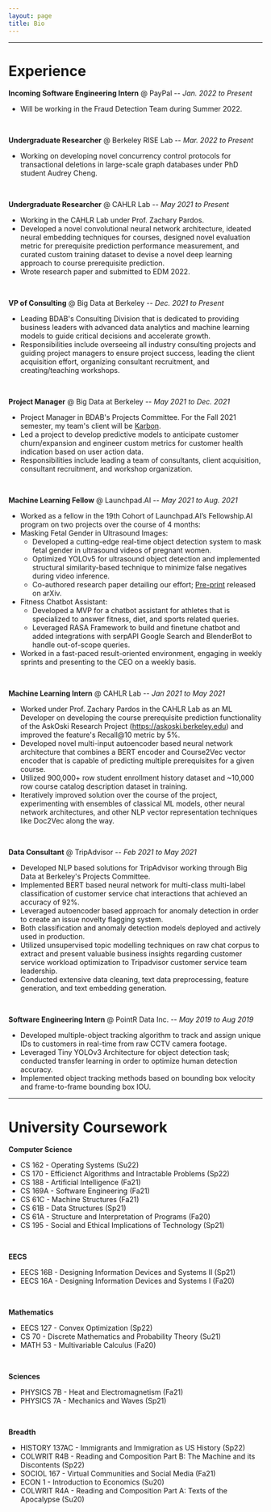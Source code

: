 ```yaml
---
layout: page
title: Bio
---
```


---

# Experience 

**Incoming Software Engineering Intern** @ PayPal -- *Jan. 2022 to Present*
- Will be working in the Fraud Detection Team during Summer 2022.
<br>

**Undergraduate Researcher** @ Berkeley RISE Lab -- *Mar. 2022 to Present*
- Working on developing novel concurrency control protocols for transactional deletions in large-scale graph databases under PhD student Audrey Cheng. 
<br>

**Undergraduate Researcher** @ CAHLR Lab -- *May 2021 to Present*
- Working in the CAHLR Lab under Prof. Zachary Pardos. 
- Developed a novel convolutional neural network architecture, ideated neural embedding techniques for courses, designed novel evaluation metric for prerequisite prediction performance measurement, and curated custom training dataset to devise a novel deep learning approach to course prerequisite prediction. 
- Wrote research paper and submitted to EDM 2022. 
<br>

**VP of Consulting** @ Big Data at Berkeley -- *Dec. 2021 to Present*
- Leading BDAB's Consulting Division that is dedicated to providing business leaders with advanced data analytics and machine learning models to guide critical decisions and accelerate growth.
- Responsibilities include overseeing all industry consulting projects and guiding project managers to ensure project success, leading the client acquisition effort, organizing consultant recruitment, and creating/teaching workshops.
<br>

**Project Manager** @ Big Data at Berkeley -- *May 2021 to Dec. 2021*
- Project Manager in BDAB's Projects Committee. For the Fall 2021 semester, my team's client will be [Karbon](https://karbonhq.com/). 
- Led a project to develop predictive models to anticipate customer churn/expansion and engineer custom metrics for customer health indication based on user action data. 
- Responsibilities include leading a team of consultants, client acquisition, consultant recruitment, and workshop organization.
<br>
 
**Machine Learning Fellow** @ Launchpad.AI -- *May 2021 to Aug. 2021*
- Worked as a fellow in the 19th Cohort of Launchpad.AI’s Fellowship.AI program on two projects over the course of 4 months:
- Masking Fetal Gender in Ultrasound Images:
  - Developed a cutting-edge real-time object detection system to mask fetal gender in ultrasound videos of pregnant women.
  - Optimized YOLOv5 for ultrasound object detection and implemented structural similarity-based technique to minimize false negatives during video inference.
  - Co-authored research paper detailing our effort; [Pre-print](https://arxiv.org/abs/2109.06790v1) released on arXiv.
- Fitness Chatbot Assistant:
  - Developed a MVP for a chatbot assistant for athletes that is specialized to answer fitness, diet, and sports related queries.
  - Leveraged RASA Framework to build and finetune chatbot and added integrations with serpAPI Google Search and BlenderBot to handle out-of-scope queries.
- Worked in a fast-paced result-oriented environment, engaging in weekly sprints and presenting to the CEO on a weekly basis.
<br>

**Machine Learning Intern** @ CAHLR Lab -- *Jan 2021 to May 2021* 
- Worked under Prof. Zachary Pardos in the CAHLR Lab as an ML Developer on developing the course prerequisite prediction functionality of the AskOski Research Project (https://askoski.berkeley.edu) and improved the feature's Recall@10 metric by 5%. 
- Developed novel multi-input autoencoder based neural network architecture that combines a BERT encoder and Course2Vec vector encoder that is capable of predicting multiple prerequisites for a given course.
- Utilized 900,000+ row student enrollment history dataset and ~10,000 row course catalog description dataset in training.
- Iteratively improved solution over the course of the project, experimenting with ensembles of classical ML models, other neural network architectures, and other NLP vector representation techniques like Doc2Vec along the way.
<br>

**Data Consultant** @ TripAdvisor -- *Feb 2021 to May 2021*
- Developed NLP based solutions for TripAdvisor working through Big Data at Berkeley's Projects Committee.
- Implemented BERT based neural network for multi-class multi-label classification of customer service chat interactions that achieved an accuracy of 92%.
- Leveraged autoencoder based approach for anomaly detection in order to create an issue novelty flagging system. 
- Both classification and anomaly detection models deployed and actively used in production.
- Utilized unsupervised topic modelling techniques on raw chat corpus to extract and present valuable business insights regarding customer service workload optimization to Tripadvisor customer service team leadership.
- Conducted extensive data cleaning, text data preprocessing, feature generation, and text embedding generation.
<br>

**Software Engineering Intern** @ PointR Data Inc. -- *May 2019 to Aug 2019*
- Developed multiple-object tracking algorithm to track and assign unique IDs to customers in real-time from raw CCTV camera footage.
- Leveraged Tiny YOLOv3 Architecture for object detection task; conducted transfer learning in order to optimize human detection accuracy.
- Implemented object tracking methods based on bounding box velocity and frame-to-frame bounding box IOU.

--- 

# University Coursework
**Computer Science**
- CS 162 - Operating Systems (Su22)
- CS 170 - Efficienct Algorithms and Intractable Problems (Sp22)
- CS 188 - Artificial Intelligence (Fa21) 
- CS 169A - Software Engineering (Fa21)
- CS 61C - Machine Structures (Fa21)
- CS 61B - Data Structures (Sp21)
- CS 61A - Structure and Interpretation of Programs (Fa20)
- CS 195 - Social and Ethical Implications of Technology (Sp21)
<br>

**EECS**
- EECS 16B - Designing Information Devices and Systems II (Sp21)
- EECS 16A - Designing Information Devices and Systems I (Fa20)
<br>

**Mathematics**
- EECS 127 - Convex Optimization (Sp22)
- CS 70 - Discrete Mathematics and Probability Theory (Su21)
- MATH 53 - Multivariable Calculus (Fa20)
<br>

**Sciences**
- PHYSICS 7B - Heat and Electromagnetism (Fa21)
- PHYSICS 7A - Mechanics and Waves (Sp21)
<br>

**Breadth**
- HISTORY 137AC - Immigrants and Immigration as US History (Sp22)
- COLWRIT R4B - Reading and Composition Part B: The Machine and its Discontents (Sp22)
- SOCIOL 167 - Virtual Communities and Social Media (Fa21)
- ECON 1 - Introduction to Economics (Su20)
- COLWRIT R4A - Reading and Composition Part A: Texts of the Apocalypse (Su20)
